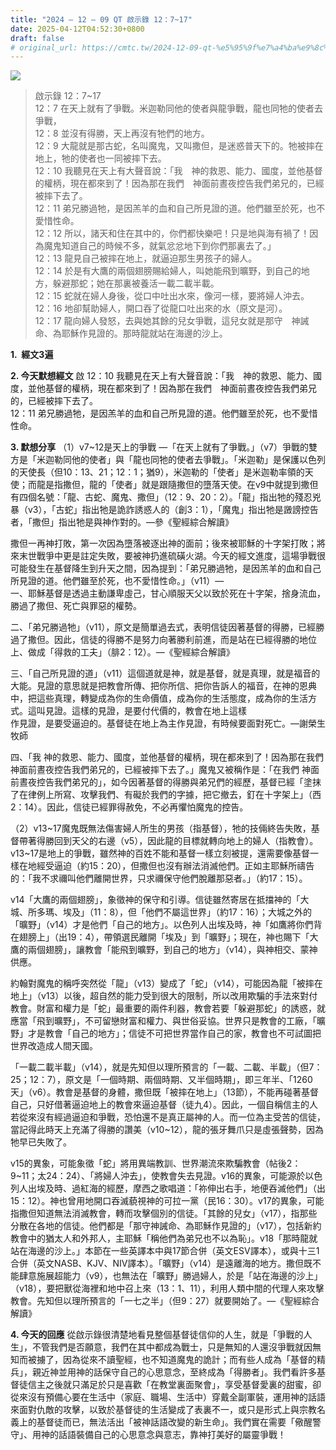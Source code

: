 ```yaml
---
title: "2024 – 12 – 09 QT 啟示錄 12：7~17"
date: 2025-04-12T04:52:30+0800
draft: false
# original_url: https://cmtc.tw/2024-12-09-qt-%e5%95%9f%e7%a4%ba%e9%8c%84-12%ef%bc%9a717
---
```


![](/images/qt.jpg)
> 啟示錄 12：7\~17  
> 12：7 在天上就有了爭戰。米迦勒同他的使者與龍爭戰，龍也同牠的使者去爭戰，  
> 12：8 並沒有得勝，天上再沒有牠們的地方。  
> 12：9 大龍就是那古蛇，名叫魔鬼，又叫撒但，是迷惑普天下的。牠被摔在地上，牠的使者也一同被摔下去。  
> 12：10 我聽見在天上有大聲音說：「我　神的救恩、能力、國度，並他基督的權柄，現在都來到了！因為那在我們　神面前晝夜控告我們弟兄的，已經被摔下去了。  
> 12：11 弟兄勝過牠，是因羔羊的血和自己所見證的道。他們雖至於死，也不愛惜性命。  
> 12：12 所以，諸天和住在其中的，你們都快樂吧！只是地與海有禍了！因為魔鬼知道自己的時候不多，就氣忿忿地下到你們那裏去了。」  
> 12：13 龍見自己被摔在地上，就逼迫那生男孩子的婦人。  
> 12：14 於是有大鷹的兩個翅膀賜給婦人，叫她能飛到曠野，到自己的地方，躲避那蛇；她在那裏被養活一載二載半載。  
> 12：15 蛇就在婦人身後，從口中吐出水來，像河一樣，要將婦人沖去。  
> 12：16 地卻幫助婦人，開口吞了從龍口吐出來的水（原文是河）。  
> 12：17 龍向婦人發怒，去與她其餘的兒女爭戰，這兒女就是那守　神誡命、為耶穌作見證的。那時龍就站在海邊的沙上。

**1.  經文3遍**

**2. 今天默想經文**
啟 12：10 我聽見在天上有大聲音說：「我　神的救恩、能力、國度，並他基督的權柄，現在都來到了！因為那在我們　神面前晝夜控告我們弟兄的，已經被摔下去了。  
12：11 弟兄勝過牠，是因羔羊的血和自己所見證的道。他們雖至於死，也不愛惜性命。

**3. 默想分享**
（1）v7\~12是天上的爭戰 —「在天上就有了爭戰。」（v7）爭戰的雙方是「米迦勒同他的使者」與「龍也同牠的使者去爭戰」。「米迦勒」是保護以色列的天使長（但10：13、21；12：1；猶9），米迦勒的「使者」是米迦勒率領的天使；而龍是指撒但，龍的「使者」就是跟隨撒但的墮落天使。在v9中就提到撒但有四個名號：「龍、古蛇、魔鬼、撒但」（12：9、20：2）。「龍」指出牠的殘忍兇暴（v3），「古蛇」指出牠是詭詐誘惑人的（創3：1），「魔鬼」指出牠是譭謗控告者，「撒但」指出牠是與神作對的。—參《聖經綜合解讀》

撒但一再神打敗，第一次因為墮落被逐出神的面前；後來被耶穌的十字架打敗；將來末世戰爭中更是註定失敗，要被神扔進硫磺火湖。今天的經文進度，這場爭戰很可能發生在基督降生到升天之間，因為提到：「弟兄勝過牠，是因羔羊的血和自己所見證的道。他們雖至於死，也不愛惜性命。」（v11）—  
一、耶穌基督是透過主動謙卑虛己，甘心順服天父以致於死在十字架，捨身流血，勝過了撒但、死亡與罪惡的權勢。

二、「弟兄勝過牠」（v11），原文是簡單過去式，表明信徒因著基督的得勝，已經勝過了撒但。因此，信徒的得勝不是努力向著勝利前進，而是站在已經得勝的地位上、做成「得救的工夫」（腓2：12）。—《聖經綜合解讀》

三、「自己所見證的道」（v11）這個道就是神，就是基督，就是真理，就是福音的大能。見證的意思就是把教會所傳、把你所信、把你告訴人的福音，在神的恩典中，把這些真理，轉變成為你的生命價值，成為你的生活態度，成為你的生活方式。這叫見證。這樣的見證，是要付代價的，教會在地上這樣  
作見證，是要受逼迫的。基督徒在地上為主作見證，有時候要面對死亡。—謝榮生牧師

四、「我 神的救恩、能力、國度，並他基督的權柄，現在都來到了！因為那在我們 神面前晝夜控告我們弟兄的，已經被摔下去了。」魔鬼又被稱作是：「在我們 神面前晝夜控告我們弟兄的」，如今因著基督的得勝與弟兄們的經歷，基督已經「塗抹了在律例上所寫、攻擊我們、有礙於我們的字據，把它撤去，釘在十字架上」（西2：14）。因此，信徒已經罪得赦免，不必再懼怕魔鬼的控告。

（2）v13\~17魔鬼既無法傷害婦人所生的男孩（指基督），牠的技倆終告失敗，基督帶著得勝回到天父的右邊（v5），因此龍的目標就轉向地上的婦人（指教會）。v13\~17是地上的爭戰，雖然神的百姓不能和基督一樣立刻被提，還需要像基督一樣在地經受逼迫（約15：20），但撒但也沒有辦法消滅他們。正如主耶穌所禱告的：「我不求禰叫他們離開世界，只求禰保守他們脫離那惡者。」（約17：15）。

v14「大鷹的兩個翅膀」，象徵神的保守和引導。信徒雖然寄居在抵擋神的「大城、所多瑪、埃及」（11：8），但「他們不屬這世界」（約17：16）；大城之外的「曠野」（v14）才是他們「自己的地方」。以色列人出埃及時，神「如鷹將你們背在翅膀上」（出19：4），帶領選民離開「埃及」到「曠野」；現在，神也賜下「大鷹的兩個翅膀」，讓教會「能飛到曠野，到自己的地方」（v14），與神相交、蒙神供應。

約翰對魔鬼的稱呼突然從「龍」（v13）變成了「蛇」（v14），可能因為龍「被摔在地上」（v13）以後，超自然的能力受到很大的限制，所以改用欺騙的手法來對付教會。財富和權力是「蛇」最重要的兩件利器，教會若要「躲避那蛇」的誘惑，就應當「飛到曠野」，不可留戀財富和權力、與世俗妥協。世界只是教會的工廠，「曠野」才是教會「自己的地方」；信徒不可把世界當作自己的家，教會也不可試圖把世界改造成人間天國。

「一載二載半載」（v14），就是先知但以理所預言的「一載、二載、半載」（但7：25；12：7），原文是「一個時期、兩個時期、又半個時期」，即三年半、「1260天」（v6）。教會是基督的身體，撒但既「被摔在地上」（13節），不能再碰著基督自己，只好借著逼迫地上的教會來逼迫基督（徒九4）。因此，一個自稱信主的人若從來沒有經過逼迫和爭戰，恐怕還不是真正屬神的人。而一位為主受苦的信徒，當記得此時天上充滿了得勝的讚美（v10\~12），龍的張牙舞爪只是虛張聲勢，因為牠早已失敗了。

v15的異象，可能象徵「蛇」將用異端教訓、世界潮流來欺騙教會（帖後2：9\~11；太24：24）、「將婦人沖去」，使教會失去見證。v16的異象，可能源於以色列人出埃及時、過紅海的經歷，摩西之歌唱道：「祢伸出右手，地便吞滅他們」（出15：12）。神也曾用地開口吞滅藐視神的可拉一黨（民16：30）。v17的異象，可能指撒但知道無法消滅教會，轉而攻擊個別的信徒。「其餘的兒女」（v17），指那些分散在各地的信徒。他們都是「那守神誡命、為耶穌作見證的」（v17），包括新約教會中的猶太人和外邦人，主耶穌「稱他們為弟兄也不以為恥」。v18「那時龍就站在海邊的沙上。」本節在一些英譯本中與17節合併（英文ESV譯本），或與十三1合併（英文NASB、KJV、NIV譯本）。「曠野」（v14）是遠離海的地方。撒但既不能肆意施展超能力（v9），也無法在「曠野」勝過婦人，於是「站在海邊的沙上」（v18），要把獸從海裡和地中召上來（13：1、11），利用人類中間的代理人來攻擊教會。先知但以理所預言的「一七之半」（但9：27）就要開始了。—《聖經綜合解讀》

**4. 今天的回應**
從啟示錄很清楚地看見整個基督徒信仰的人生，就是「爭戰的人生」，不管我們是否願意，我們在其中都成為戰士，只是無知的人還沒爭戰就因無知而被擄了，因為從來不讀聖經，也不知道魔鬼的詭計；而有些人成為「基督的精兵」，親近神並用神的話保守自己的心思意念，至終成為「得勝者」。我們看許多基督徒信主之後就只滿足於只是喜歡「在教堂裏面聚會」，享受基督愛裏的甜蜜，卻從來沒有預備心要在生活中（家庭、職場、生活中）穿戴全副軍裝，運用神的話語來面對仇敵的攻擊，以致於基督徒的生活變成了表裏不一，或只是形式上與宗教名義上的基督徒而已，無法活出「被神話語改變的新生命」。我們實在需要「儆醒警守」、用神的話語裝備自己的心思意念與意志，靠神打美好的屬靈爭戰！
